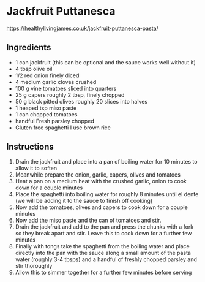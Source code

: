 # Jackfruit Puttanesca

https://healthylivingjames.co.uk/jackfruit-puttanesca-pasta/

## Ingredients

- 1 can jackfruit (this can be optional and the sauce works well without it)
- 4 tbsp olive oil
- 1/2 red onion finely diced
- 4 medium garlic cloves crushed
- 100 g vine tomatoes sliced into quarters
- 25 g capers roughly 2 tbsp, finely chopped
- 50 g black pitted olives roughly 20 slices into halves
- 1 heaped tsp miso paste
- 1 can chopped tomatoes
- handful Fresh parsley chopped
- Gluten free spaghetti I use brown rice

## Instructions

1. Drain the jackfruit and place into a pan of boiling water for 10 minutes to allow it to soften
2. Meanwhile prepare the onion, garlic, capers, olives and tomatoes
3. Heat a pan on a medium heat with the crushed garlic, onion to cook down for a couple minutes
4. Place the spaghetti into boiling water for roughly 8 minutes until el dente (we will be adding it to the sauce to finish off cooking)
5. Now add the tomatoes, olives and capers to cook down for a couple minutes
6. Now add the miso paste and the can of tomatoes and stir.
7. Drain the jackfruit and add to the pan and press the chunks with a fork so they break apart and stir. Leave this to cook down for a further few minutes
8. Finally with tongs take the spaghetti from the boiling water and place directly into the pan with the sauce along a small amount of the pasta water (roughly 3-4 tbsps) and a handful of freshly chopped parsley and stir thoroughly
9. Allow this to simmer together for a further few minutes before serving
